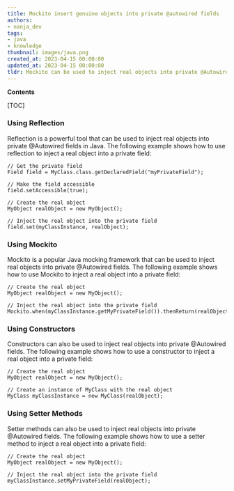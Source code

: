 ```yaml
---
title: Mockito insert genuine objects into private @autowired fields
authors:
- nanja_dev
tags:
- java
- knowledge
thumbnail: images/java.png
created_at: 2023-04-15 00:00:00
updated_at: 2023-04-15 00:00:00
tldr: Mockito can be used to inject real objects into private @Autowired fields in Java.
---
```


**Contents**

[TOC]

### Using Reflection

Reflection is a powerful tool that can be used to inject real objects into private @Autowired fields in Java. The following example shows how to use reflection to inject a real object into a private field:

```
// Get the private field
Field field = MyClass.class.getDeclaredField("myPrivateField");

// Make the field accessible
field.setAccessible(true);

// Create the real object
MyObject realObject = new MyObject();

// Inject the real object into the private field
field.set(myClassInstance, realObject);
```

### Using Mockito

Mockito is a popular Java mocking framework that can be used to inject real objects into private @Autowired fields. The following example shows how to use Mockito to inject a real object into a private field:

```
// Create the real object
MyObject realObject = new MyObject();

// Inject the real object into the private field
Mockito.when(myClassInstance.getMyPrivateField()).thenReturn(realObject);
```

### Using Constructors

Constructors can also be used to inject real objects into private @Autowired fields. The following example shows how to use a constructor to inject a real object into a private field:

```
// Create the real object
MyObject realObject = new MyObject();

// Create an instance of MyClass with the real object
MyClass myClassInstance = new MyClass(realObject);
```

### Using Setter Methods

Setter methods can also be used to inject real objects into private @Autowired fields. The following example shows how to use a setter method to inject a real object into a private field:

```
// Create the real object
MyObject realObject = new MyObject();

// Inject the real object into the private field
myClassInstance.setMyPrivateField(realObject);
```

